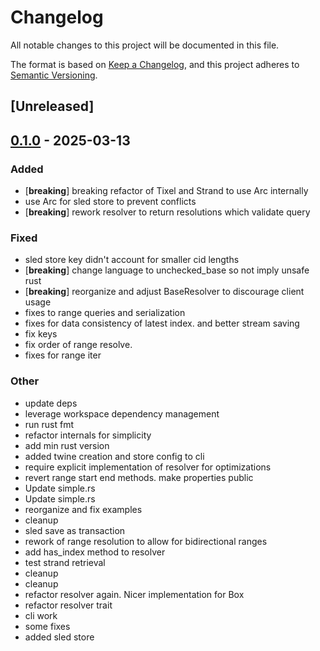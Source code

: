 # Changelog

All notable changes to this project will be documented in this file.

The format is based on [Keep a Changelog](https://keepachangelog.com/en/1.0.0/),
and this project adheres to [Semantic Versioning](https://semver.org/spec/v2.0.0.html).

## [Unreleased]

## [0.1.0](https://github.com/twine-protocol/twine-rs/releases/tag/twine_sled_store-v0.1.0) - 2025-03-13

### Added

- [**breaking**] breaking refactor of Tixel and Strand to use Arc internally
- use Arc for sled store to prevent conflicts
- [**breaking**] rework resolver to return resolutions which validate query

### Fixed

- sled store key didn't account for smaller cid lengths
- [**breaking**] change language to unchecked_base so not imply unsafe rust
- [**breaking**] reorganize and adjust BaseResolver to discourage client usage
- fixes to range queries and serialization
- fixes for data consistency of latest index. and better stream saving
- fix keys
- fix order of range resolve.
- fixes for range iter

### Other

- update deps
- leverage workspace dependency management
- run rust fmt
- refactor internals for simplicity
- add min rust version
- added twine creation and store config to cli
- require explicit implementation of resolver for optimizations
- revert range start end methods. make properties public
- Update simple.rs
- Update simple.rs
- reorganize and fix examples
- cleanup
- sled save as transaction
- rework of range resolution to allow for bidirectional ranges
- add has_index method to resolver
- test strand retrieval
- cleanup
- cleanup
- refactor resolver again. Nicer implementation for Box<dyn BaseResolver>
- refactor resolver trait
- cli work
- some fixes
- added sled store
